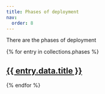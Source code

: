 ```yaml
---
title: Phases of deployment
nav:
  order: 8
---
```


There are the phases of deployment

<div class="stack">

{% for entry in collections.phases %}
  <article class="phases">
    <h2 class="phases__title"><a href="{{ entry.url }}">{{ entry.data.title }}</a></h2>
  </article>
{% endfor %}

</div>
